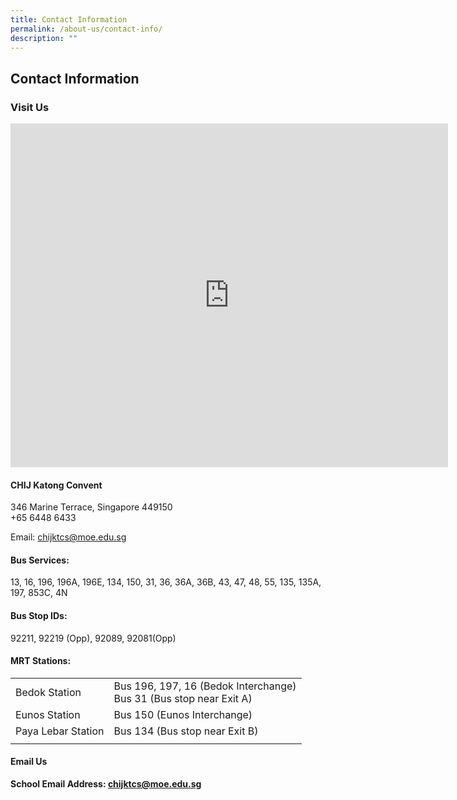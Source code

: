 ```yaml
---
title: Contact Information
permalink: /about-us/contact-info/
description: ""
---
```

## Contact Information

### Visit Us

<iframe loading="lazy" allowfullscreen="" style="border:0;" height="550" width="700" src="https://www.google.com/maps/embed?pb=!1m18!1m12!1m3!1d3988.7796238466335!2d103.91366687611882!3d1.3074191018886931!2m3!1f0!2f0!3f0!3m2!1i1024!2i768!4f13.1!3m3!1m2!1s0x31da229f76150cfd%3A0xf56bc64c9928bff2!2s346%20Marine%20Terrace%2C%20Singapore%20449150!5e0!3m2!1sen!2ssg!4v1676862202382!5m2!1sen!2ssg"></iframe>

#### CHIJ Katong Convent

346 Marine Terrace, Singapore 449150
<br>+65 6448 6433

Email: [chijktcs@moe.edu.sg](mailto:chijktcs@moe.edu.sg)

#### Bus Services:

13, 16, 196, 196A, 196E, 134, 150, 31, 36, 36A, 36B, 43, 47, 48, 55, 135, 135A, 197, 853C, 4N

#### Bus Stop IDs:

92211, 92219 (Opp), 92089, 92081(Opp)

#### MRT Stations:

|  |  |
|:---|---|
| Bedok Station | Bus 196, 197, 16 (Bedok Interchange)  <br>Bus 31 (Bus stop near Exit A) |
| Eunos Station | Bus 150 (Eunos Interchange) |
| Paya Lebar Station | Bus 134 (Bus stop near Exit B) |
|  |  |

#### Email Us
**School Email Address: [chijktcs@moe.edu.sg](mailto:chijktcs@moe.edu.sg)**
